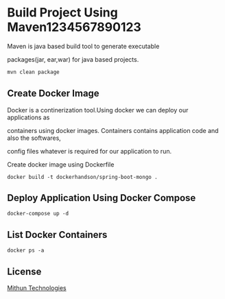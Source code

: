 # Build Project Using Maven1234567890123

Maven is java based build tool to generate executable 

packages(jar, ear,war) for java based projects.

```bash
mvn clean package
```

## Create Docker Image
Docker is a continerization tool.Using docker we can deploy our applications as 

containers using docker images. Containers contains application code and also the softwares,

config files whatever is required for our application to run.

Create docker image using Dockerfile


```docker
docker build -t dockerhandson/spring-boot-mongo .
```

## Deploy Application Using Docker Compose 

```docker-compose 
docker-compose up -d 
```

## List Docker Containers
```docker
docker ps -a
```

## License
[Mithun Technologies](http://mithuntechnologies.co.in)
